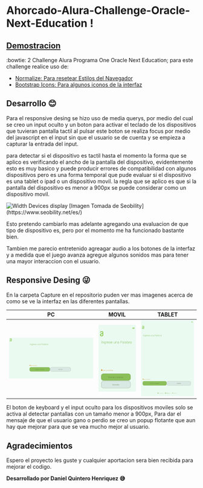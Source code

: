 # Ahorcado-Alura-Challenge-Oracle-Next-Education !

## [Demostracion](https://danielo27.github.io/Ahorcado-Alura-Challenge-Oracle-Next-Education-/)

:bowtie: 2 Challenge Alura Programa One Oracle Next Education; para este challenge realice uso de:

 - [Normalize: Para resetear Estilos del Navegador](https://necolas.github.io/normalize.css/)
 - [Bootstrap Icons: Para algunos iconos de la interfaz](https://icons.getbootstrap.com/)

## Desarrollo :blush:

Para el responsive desing se hizo uso de media querys, por medio del cual se creo un input oculto y un boton para activar el teclado de los dispositivos que tuvieran pantalla tactil al pulsar este boton se realiza focus por medio del javascript en el input sin que el usuario se de cuenta y se empieza a capturar la entrada del input.

para detectar si el dispositivo es tactil hasta el momento la forma que se aplico es verificando el ancho de la pantalla del dispositivo, evidentemente esto es muy basico y puede producir errores de compatibilidad con algunos dispositivos pero es una forma temporal que pude evaluar si el dispositivo es una tablet o ipad o un dispositivo movil. la regla que se aplico es que si la pantalla del dispositivo es menor a 900px se puede considerar como un dispositivo movil.

<img src="https://www.seobility.net/en/wiki/images/6/6f/Media-Queries.png" alt="Width Devices display" />
[Imagen Tomada de Seobility](https://www.seobility.net/es/)

Esto pretendo cambiarlo mas adelante agregando una evaluacion de que tipo de dispositivo es, pero por el momento me ha funcionado bastante bien.

Tambien me parecio entretenido agreagar audio a los botones de la interfaz y a medida que el juego avanza agregue algunos sonidos mas para tener una mayor interaccion con el usuario.

## Responsive Desing :stuck_out_tongue_winking_eye:

En la carpeta Capture en el repositorio puden ver mas imagenes acerca de como se ve la interfaz en las diferentes pantallas.

|PC|MOVIL|TABLET|
|--|--|--|
|<img src="https://raw.githubusercontent.com/Danielo27/Ahorcado-Alura-Challenge-Oracle-Next-Education-/main/capture/PC_Add_Word.PNG" width="600px">| <img src="https://raw.githubusercontent.com/Danielo27/Ahorcado-Alura-Challenge-Oracle-Next-Education-/main/capture/Phone_Add_Words.png" width="200px">|<img src="https://raw.githubusercontent.com/Danielo27/Ahorcado-Alura-Challenge-Oracle-Next-Education-/main/capture/Tablet_Add_Word.png" width="300px">

El boton de keyboard y el input oculto para los dispositivos moviles solo se activa al detectar pantallas con un tamaño menor a 900px, Para dar el mensaje de que el usuario gano o perdio se creo un popup flotante que aun hay que mejorar para que se vea mucho mejor al usuario.

## Agradecimientos

Espero el proyecto les guste y cualquier aportacion sera bien recibida para mejorar el codigo.

**Desarrollado por Daniel Quintero Henriquez :sweat_smile:**
